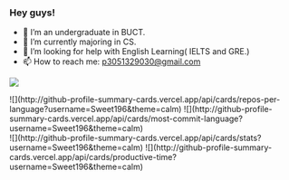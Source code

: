 <!-- ### Hi there 👋 -->

<!--
**Sweet196/Sweet196** is a ✨ _special_ ✨ repository because its `README.md` (this file) appears on your GitHub profile.

Here are some ideas to get you started:

- 🔭 I’m currently working on ...
- 🌱 I’m currently learning ...
- 👯 I’m looking to collaborate on ...
- 🤔 I’m looking for help with ...
- 💬 Ask me about ...
- 📫 How to reach me: ...
- 😄 Pronouns: ...
- ⚡ Fun fact: ...
-->

### Hey guys!
- 🔭 I’m an undergraduate in BUCT.
- 🌱 I’m currently majoring in CS.
- 🤔 I’m looking for help with English Learning( IELTS and GRE.)
- 📫 How to reach me: p3051329030@gmail.com

![](http://github-profile-summary-cards.vercel.app/api/cards/profile-details?username=Sweet196&theme=calm)



<div> 
  ![](http://github-profile-summary-cards.vercel.app/api/cards/repos-per-language?username=Sweet196&theme=calm)
  ![](http://github-profile-summary-cards.vercel.app/api/cards/most-commit-language?username=Sweet196&theme=calm)
</div>

<div> 
  ![](http://github-profile-summary-cards.vercel.app/api/cards/stats?username=Sweet196&theme=calm)
  ![](http://github-profile-summary-cards.vercel.app/api/cards/productive-time?username=Sweet196&theme=calm)
</div>

